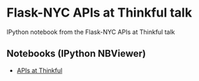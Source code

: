 Flask-NYC APIs at Thinkful talk
===============================

IPython notebook from the Flask-NYC APIs at Thinkful talk

## Notebooks (IPython NBViewer)
* [APIs at Thinkful](http://goo.gl/cy0ZmH)
